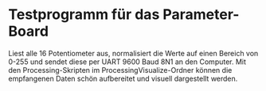 # Testprogramm für das Parameter-Board
Liest alle 16 Potentiometer aus, normalisiert die Werte auf einen Bereich von 0-255 und sendet diese per UART 9600 Baud 8N1 an den Computer.
Mit den Processing-Skripten im ProcessingVisualize-Ordner können die empfangenen Daten schön aufbereitet und visuell dargestellt werden.